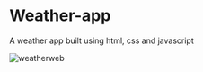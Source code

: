 # Weather-app
A weather app built using html, css and javascript


![weatherweb](https://user-images.githubusercontent.com/129876043/229838816-9020e895-e938-43d8-8e6a-38b7af35f3be.jpg)
